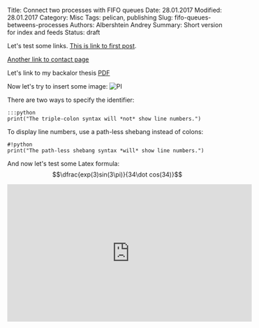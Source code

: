 Title: Connect two processes with FIFO queues
Date: 28.01.2017
Modified: 28.01.2017
Category: Misc
Tags: pelican, publishing
Slug: fifo-queues-betweens-processes
Authors: Albershtein Andrey
Summary: Short version for index and feeds
Status: draft

Let's test some links. [This is link to first post]({filename}Life/first_post.md).

[Another link to contact page]({filename}pages/contact.md)

Let's link to my backalor thesis [PDF]({filename}/pdfs/BP_Albershteyn_2016.pdf)

Now let's try to insert some image: ![PI]({filename}/images/pi.jpg)

There are two ways to specify the identifier:

    :::python
    print("The triple-colon syntax will *not* show line numbers.")

To display line numbers, use a path-less shebang instead of colons:

    #!python
    print("The path-less shebang syntax *will* show line numbers.")

And now let's test some Latex formula:
$$\dfrac{exp(3)sin(3\pi)}{34\dot cos(34)}$$

<p style="text-align:center">
<iframe width="560" height="315" src="https://www.youtube.com/embed/H5NqIsnyTG8" frameborder="0" allowfullscreen></iframe>
</p>
